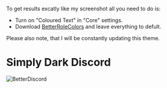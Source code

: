 To get results excatly like my screenshot all you need to do is:
- Turn on "Coloured Text" in "Core" settings.
- Download [BetterRoleColors](https://github.com/rauenzi/BetterDiscordAddons/tree/master/Plugins/BetterRoleColors) and leave everything to defult.

Please also note, that I will be constantly updating this theme.

# Simply Dark Discord
![BetterDiscord](https://i.imgur.com/P9khXac.jpg)
